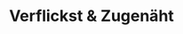 ---
title: "Verflickst & Zugenäht"
url: /berlin/verflickst-und-zugenaeht-bernstorffstrasse/
shop: Wolle
---